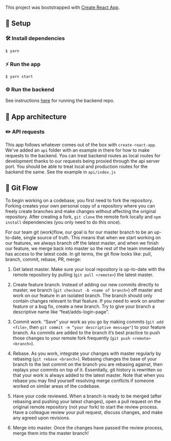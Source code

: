 This project was bootstrapped with [Create React App](https://github.com/facebook/create-react-app).

## 🚧 Setup

### 🛠 Install dependencies

```
$ yarn
```

### ⚡️ Run the app

```
$ yarn start
```

### ⚙️ Run the backend

See instructions [here](https://github.com/bridge-school/bridgebot) for running the backend repo.

## 💁 App architecture

### ✏️ API requests

This app follows whatever comes out of the box with `create-react-app`. We've added an `api` folder with an example in there for how to make requests to the backend. You can treat backend routes as local routes for development thanks to our requests being proxied through the api server port. You should be able to treat local and production routes for the backend the same. See the example in `api/index.js`

## 📝 Git Flow

To begin working on a codebase, you first need to fork the repository. Forking creates your own personal copy of a repository where you can freely create branches and make changes without affecting the original repository. After creating a fork, `git clone` the remote fork locally and `npm install` dependencies (you only need to do this once).

For our team git (work)flow, our goal is for our master branch to be an up-to-date, single source of truth. This means that when we start working on our features, we always branch off the latest master, and when we finish our feature, we merge back into master so the rest of the team immediately has access to the latest code. In git terms, the git flow looks like: pull, branch, commit, rebase, PR, merge:

1.  Get latest master. Make sure your local repository is up-to-date with the remote repository by pulling (`git pull <remote>`) the latest master.

2.  Create feature branch. Instead of adding our new commits directly to master, we branch (`git checkout -b <name of branch>`) off master and work on our feature in an isolated branch. The branch should only contain changes relevant to that feature. If you need to work on another feature or a bug fix, create a new branch. Try to give your branch a descriptive name like “feat/adds-login-page”.

3.  Commit work. “Save” your work as you go by making commits (`git add <file>`, then `git commit -m “your descriptive message"`) to your feature branch. As commits are added to the branch it’s best practice to push those changes to your remote fork frequently (`git push <remote> <branch>`).
4.  Rebase. As you work, integrate your changes with master regularly by rebasing (`git rebase <branch>`). Rebasing changes the base of your branch to the last commit on the branch you are rebasing against, then replays your commits on top of it. Essentially, git history is rewritten so that your work is always added to the latest master. Note that when you rebase you may find yourself resolving merge conflicts if someone worked on similar areas of the codebase.
5.  Have your code reviewed. When a branch is ready to be merged (after rebasing and pushing your latest changes), open a pull request on the original remote repository (not your fork) to start the review process. Have a colleague review your pull request, discuss changes, and make any agreed upon revisions.
6.  Merge into master. Once the changes have passed the review process, merge them into the master branch!
